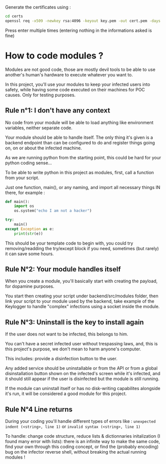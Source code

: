 Generate the certificates using : 

```bash
cd certs
openssl req -x509 -newkey rsa:4096 -keyout key.pem -out cert.pem -days 365 -nodes
```

Press enter multiple times (entering nothing in the informations asked is fine)

# How to code modules ?

Modules are not good code, those are mostly devil tools to be able to use another's human's hardware to execute whatever you want to.

In this project, you'll use your modules to keep your infected users into safety, while having some code executed on their machines for POC causes. Only for testing purposes.

## Rule n°1: I don't have any context

No code from your module will be able to load anything like environment variables, neither separate code.

Your module should be able to handle itself. The only thing it's given is a backend endpoint than can be configured to do and register things going on, on or about the infected machine.

As we are running python from the starting point, this could be hard for your python coding sense...

To be able to write python in this project as modules, first, call a function from your script.

Just one function, main(), or any naming, and import all necessary things IN there, for example :

```python
def main():
    import os
    os.system("echo I am not a hacker")

try:
    main()
except Exception as e:
    print(str(e))
```

This should be your template code to begin with, you could try removing/readding the try/except block if you need, sometimes (but rarely) it can save some hours.

## Rule N°2: Your module handles itself

When you create a module, you'll basically start with creating the payload, for dopamine purposes.

You start then creating your script under backend/src/modules folder, then link your script to your module used by the backend, take example of the Keylogger to handle "complex" infections using a socket inside the module.

## Rule N°3: Uninstall is the key to install again

If the user does not want to be infected, this belongs to him.

You can't have a secret infected user without trespassing laws, and, this is this project's purpose, we don't mean to harm anyone's computer.

This includes: provide a disinfection button to the user. 

Any added service should be uninstallable or from the API or from a global disinstallation button shown on the infected's screen while it's infected, and it should still appear if the user is disinfected but the module is still running.

If the module can uninstall itself or has no disk-writing capabilites alongside it's run, it will be considered a good module for this project.

## Rule N°4 Line returns

During your coding you'll handle different types of errors like : `unexpected indent (<string>, line 1)` or `invalid syntax (<string>, line 1)`

To handle: change code structure, reduce lists & dictionnaries initalization (I found many error with lists): there is an infinite way to make the same code, find your own through this coding concept, or find the (probably encoding) bug on the infector reverse shell, without breaking the actual running modules !